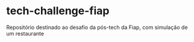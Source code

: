 # tech-challenge-fiap
Repositório destinado ao desafio da pós-tech da Fiap, com simulação de um restaurante
